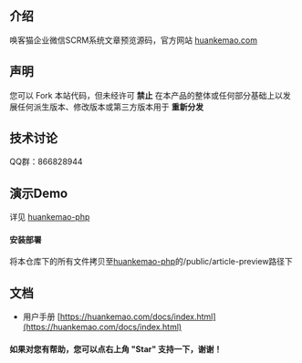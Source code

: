 ## 介绍
唤客猫企业微信SCRM系统文章预览源码，官方网站 [huankemao.com](https://huankemao.com/)

## 声明

您可以 Fork 本站代码，但未经许可 **禁止** 在本产品的整体或任何部分基础上以发展任何派生版本、修改版本或第三方版本用于 **重新分发** 

## 技术讨论

QQ群：866828944

## 演示Demo
详见 [huankemao-php](https://gitee.com/huankemao/huankemao-php)

#### 安装部署
将本仓库下的所有文件拷贝至[huankemao-php](https://gitee.com/huankemao/huankemao-php)的/public/article-preview路径下

## 文档
- 用户手册 [https://huankemao.com/docs/index.html](https://huankemao.com/docs/index.html)

#### 如果对您有帮助，您可以点右上角 "Star" 支持一下，谢谢！